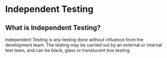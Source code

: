 # Independent Testing

## What is Independent Testing?

Independent Testing is any testing done without influence from the development team. The testing may be carried out by an external or internal test team, and can be black, glass or translucent box testing.